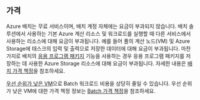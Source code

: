 ## <a name="pricing"></a>가격

Azure 배치는 무료 서비스이며, 배치 계정 자체에는 요금이 부과되지 않습니다. 배치 솔루션에서 사용하는 기본 Azure 계산 리소스 및 워크로드를 실행할 때 다른 서비스에서 사용하는 리소스에 대해 요금이 부과됩니다. 예를 들어 풀의 계산 노드(VM) 및 Azure Storage에 태스크의 입력 및 출력으로 저장한 데이터에 대해 요금이 부과됩니다. 마찬가지로 배치의 [응용 프로그램 패키지](../articles/batch/batch-application-packages.md) 기능을 사용하는 경우 응용 프로그램 패키지를 저장하는 데 사용한 Azure Storage 리소스에 대해 요금이 부과됩니다. 자세한 내용은 [배치 가격 책정](https://azure.microsoft.com/pricing/details/batch/)을 참조하세요.

[우선 순위가 낮은 VM](../articles/batch/batch-low-pri-vms.md)으로 Batch 워크로드 비용을 상당히 줄일 수 있습니다. 우선 순위가 낮은 VM에 대한 가격 책정 정보는 [Batch 가격 책정](https://azure.microsoft.com/pricing/details/batch/)을 참조하세요. 
